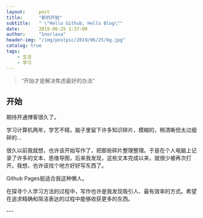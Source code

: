 ```yaml
---
layout:     post
title:      "新的开始"
subtitle:   " \"Hello Github, Hello Blog\""
date:       2019-06-25 1:37:00
author:     "Snorlaxa"
header-img: "/img/postpic/2019/06/25/bg.jpg"
catalog: true
tags:
    - 生活
    - 学习
---
```


> “开始才是解决焦虑最好的办法”


## 开始

期待开通博客很久了。

学习计算机两年，学艺不精，脑子里留下许多知识碎片，模糊的，稍清晰但太过细碎的...

很久以前我就想，也许该开始写作了，把那些碎片整理整理。于是在个人电脑上记录了许多的文本、思维导图，后来我发现，这些文本完成以来，就很少被再次打开。我想，也许该找个地方好好写东西了。

Github Pages挺适合我这种懒人。

在探寻个人学习方法的过程中，写作也许是我发现吸引人、最有效率的方式。希望在追求精确和简洁表达的过程中能够收获更多的东西。

<p id = "build"></p>
---